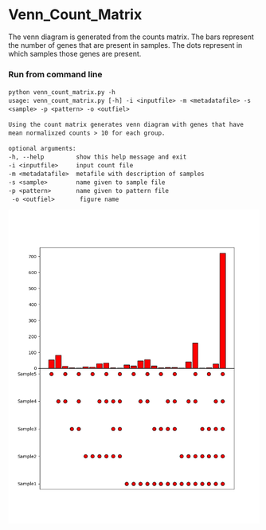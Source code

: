 # Venn_Count_Matrix
The venn diagram is generated from the counts matrix.
The bars represent the number of genes that are present in samples.
The dots represent in which samples those genes are present.

### Run from command line
`python venn_count_matrix.py -h`  
`usage: venn_count_matrix.py [-h] -i <inputfile> -m <metadatafile> -s <sample> -p <pattern> -o <outfiel>`  

`Using the count matrix generates venn diagram with genes that have mean normalixzed counts > 10 for each group.`  

`optional arguments:`   
 ` -h, --help         show this help message and exit `     
 ` -i <inputfile>     input count file    `   
 ` -m <metadatafile>  metafile with description of samples   `  
 ` -s <sample>        name given to sample file    `  
 ` -p <pattern>       name given to pattern file   `     
 ` -o <outfiel>       figure name`             
  
![Figure](https://github.com/sue02/Venn_Count_Matrix/blob/master/figure.png)
